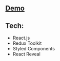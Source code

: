 <h2><a  href="https://kind-roentgen-6df27c.netlify.app/" target="_blank">Demo</a></h2>
<h2>Tech:</h2>
  <ul>
    <li>React.js</li>
    <li>Redux Toolkit</li>
    <li>Styled Components</li>
    <li>React Reveal</li>
    
  </ul>
